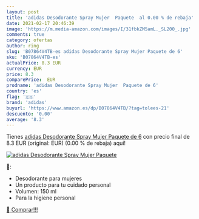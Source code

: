 ```yaml
---
layout: post
title: 'adidas Desodorante Spray Mujer  Paquete  al 0.00 % de rebaja'
date: 2021-02-17 20:46:39
image: 'https://m.media-amazon.com/images/I/31fbkZM5amL._SL200_.jpg'
comments: true
category: ofertas
author: ring
slug: 'B07864V4TB-es adidas Desodorante Spray Mujer Paquete de 6'
sku: 'B07864V4TB-es'
actualPrice: 8.3 EUR
currency: EUR
price: 8.3
comparePrice:  EUR
prodname: 'adidas Desodorante Spray Mujer  Paquete de 6'
country: 'es'
flag: '🇪🇸'
brand: 'adidas'
buyurl: 'https://www.amazon.es/dp/B07864V4TB/?tag=tolees-21'
descuento: '0.00'
average: '8.3'
---
```


Tienes [adidas Desodorante Spray Mujer  Paquete de 6](https://www.amazon.es/dp/B07864V4TB/?tag=tolees-21) con precio final de  8.3 EUR (original:  EUR) (0.00 %  de rebaja) aqui!

[![adidas Desodorante Spray Mujer  Paquete ](https://m.media-amazon.com/images/I/31fbkZM5amL._SL200_.jpg)](https://www.amazon.es/dp/B07864V4TB/?tag=tolees-21)

🔎:

- Desodorante para mujeres
- Un producto para tu cuidado personal
- Volumen: 150 ml
- Para la higiene personal

[🛒 Comprar!!!](https://www.amazon.es/dp/B07864V4TB/?tag=tolees-21)
